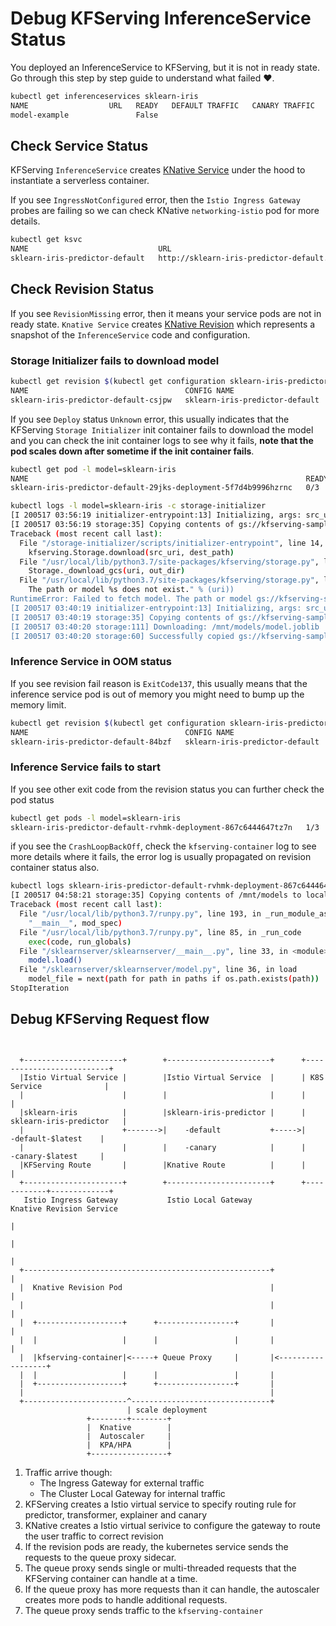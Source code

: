 # Debug KFServing InferenceService Status
You deployed an InferenceService to KFServing, but it is not in ready state. Go through this step by step guide to understand what failed :heart:.
```bash
kubectl get inferenceservices sklearn-iris 
NAME                  URL   READY   DEFAULT TRAFFIC   CANARY TRAFFIC   AGE
model-example               False                                      1m
```

## Check Service Status
KFServing `InferenceService` creates [KNative Service](https://knative.dev/docs/serving/spec/knative-api-specification-1.0/#service) under the hood to instantiate a 
serverless container.

If you see `IngressNotConfigured` error, then the `Istio Ingress Gateway` probes are failing so we can check KNative `networking-istio` pod for more details.

```bash
kubectl get ksvc
NAME                             URL                                                            LATESTCREATED                          LATESTREADY                            READY     REASON
sklearn-iris-predictor-default   http://sklearn-iris-predictor-default.default.example.com   sklearn-iris-predictor-default-jk794   mnist-sample-predictor-default-jk794   Unknown   IngressNotConfigured
```

## Check Revision Status
If you see `RevisionMissing` error, then it means your service pods are not in ready state. `Knative Service` creates [KNative Revision](https://knative.dev/docs/serving/spec/knative-api-specification-1.0/#revision) 
which represents a snapshot of the `InferenceService` code and configuration.


### Storage Initializer fails to download model
```bash
kubectl get revision $(kubectl get configuration sklearn-iris-predictor-default --output jsonpath="{.status.latestCreatedRevisionName}") 
NAME                                   CONFIG NAME                      K8S SERVICE NAME                       GENERATION   READY     REASON
sklearn-iris-predictor-default-csjpw   sklearn-iris-predictor-default   sklearn-iris-predictor-default-csjpw   2            Unknown   Deploying
```

If you see `Deploy` status `Unknown` error, this usually indicates that the KFServing `Storage Initializer` init container fails to download the model and you can
check the init container logs to see why it fails, **note that the pod scales down after sometime if the init container fails**. 
```bash
kubectl get pod -l model=sklearn-iris
NAME                                                              READY   STATUS       RESTARTS   AGE
sklearn-iris-predictor-default-29jks-deployment-5f7d4b9996hzrnc   0/3     Init:Error   1          10s

kubectl logs -l model=sklearn-iris -c storage-initializer
[I 200517 03:56:19 initializer-entrypoint:13] Initializing, args: src_uri [gs://kfserving-samples/models/sklearn/iris-1] dest_path[ [/mnt/models]
[I 200517 03:56:19 storage:35] Copying contents of gs://kfserving-samples/models/sklearn/iris-1 to local
Traceback (most recent call last):
  File "/storage-initializer/scripts/initializer-entrypoint", line 14, in <module>
    kfserving.Storage.download(src_uri, dest_path)
  File "/usr/local/lib/python3.7/site-packages/kfserving/storage.py", line 48, in download
    Storage._download_gcs(uri, out_dir)
  File "/usr/local/lib/python3.7/site-packages/kfserving/storage.py", line 116, in _download_gcs
    The path or model %s does not exist." % (uri))
RuntimeError: Failed to fetch model. The path or model gs://kfserving-samples/models/sklearn/iris-1 does not exist.
[I 200517 03:40:19 initializer-entrypoint:13] Initializing, args: src_uri [gs://kfserving-samples/models/sklearn/iris] dest_path[ [/mnt/models]
[I 200517 03:40:19 storage:35] Copying contents of gs://kfserving-samples/models/sklearn/iris to local
[I 200517 03:40:20 storage:111] Downloading: /mnt/models/model.joblib
[I 200517 03:40:20 storage:60] Successfully copied gs://kfserving-samples/models/sklearn/iris to /mnt/models
```

### Inference Service in OOM status
If you see revision fail reason is `ExitCode137`, this usually means that the inference service pod is out of memory you might need to bump up the
memory limit.
```bash
kubectl get revision $(kubectl get configuration sklearn-iris-predictor-default --output jsonpath="{.status.latestCreatedRevisionName}") 
NAME                                   CONFIG NAME                      K8S SERVICE NAME                       GENERATION   READY   REASON
sklearn-iris-predictor-default-84bzf   sklearn-iris-predictor-default   sklearn-iris-predictor-default-84bzf   8            False   ExitCode137s
```

### Inference Service fails to start
If you see other exit code from the revision status you can further check the pod status
```bash
kubectl get pods -l model=sklearn-iris
sklearn-iris-predictor-default-rvhmk-deployment-867c6444647tz7n   1/3     CrashLoopBackOff        3          80s
```

if you see the `CrashLoopBackOff`, check the `kfserving-container` log to see more details where it fails, the error log is usually propagated on revision container status also.
```bash
kubectl logs sklearn-iris-predictor-default-rvhmk-deployment-867c6444647tz7n  kfserving-container
[I 200517 04:58:21 storage:35] Copying contents of /mnt/models to local
Traceback (most recent call last):
  File "/usr/local/lib/python3.7/runpy.py", line 193, in _run_module_as_main
    "__main__", mod_spec)
  File "/usr/local/lib/python3.7/runpy.py", line 85, in _run_code
    exec(code, run_globals)
  File "/sklearnserver/sklearnserver/__main__.py", line 33, in <module>
    model.load()
  File "/sklearnserver/sklearnserver/model.py", line 36, in load
    model_file = next(path for path in paths if os.path.exists(path))
StopIteration
```

## Debug KFServing Request flow

```


  +----------------------+        +-----------------------+      +--------------------------+
  |Istio Virtual Service |        |Istio Virtual Service  |      | K8S Service              |
  |                      |        |                       |      |                          |
  |sklearn-iris          |        |sklearn-iris-predictor |      | sklearn-iris-predictor   |
  |                      +------->|    -default           +----->|      -default-$latest    |
  |                      |        |    -canary            |      |      -canary-$latest     |
  |KFServing Route       |        |Knative Route          |      |                          |
  +----------------------+        +-----------------------+      +------------+-------------+
   Istio Ingress Gateway           Istio Local Gateway             Knative Revision Service
                                                                              |
                                                                              |
                                                                              |
  +-------------------------------------------------------+                   |
  |  Knative Revision Pod                                 |                   |
  |                                                       |                   |
  |  +-------------------+      +-----------------+       |                   |
  |  |                   |      |                 |       |                   |
  |  |kfserving-container|<-----+ Queue Proxy     |       |<------------------+
  |  |                   |      |                 |       |
  |  +-------------------+      +-----------------+       |
  |                                                       |
  +-----------------------^-------------------------------+
                          | scale deployment
                 +--------+--------+
                 |  Knative        |
                 |  Autoscaler     |
                 |  KPA/HPA        |
                 +-----------------+
```
1. Traffic arrive though:
   - The Ingress Gateway for external traffic
   - The Cluster Local Gateway for internal traffic
2. KFServing creates a Istio virtual service to specify routing rule for predictor, transformer, explainer and canary
3. KNative creates a Istio virtual serivice to configure the gateway to route the user traffic to correct revision
4. If the revision pods are ready, the kubernetes service sends the requests to the queue proxy sidecar.
5. The queue proxy sends single or multi-threaded requests that the KFServing container can handle at a time.
6. If the queue proxy has more requests than it can handle, the autoscaler creates more pods to handle additional requests.
7. The queue proxy sends traffic to the `kfserving-container`   

